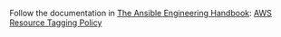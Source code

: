 Follow the documentation in [The Ansible Engineering Handbook](https://github.com/ansible/handbook/tree/main/The%20Ansible%20Engineering%20Handbook): [AWS Resource Tagging Policy](https://github.com/ansible/handbook/blob/main/The%20Ansible%20Engineering%20Handbook/docs/Content/AWS_Resource_Tagging_Policy.md)
